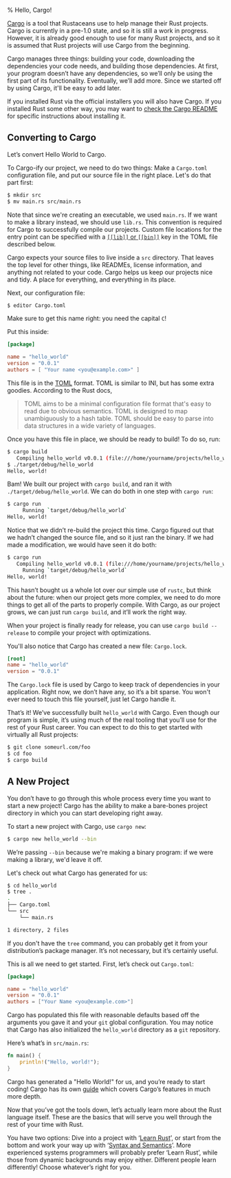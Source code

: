 % Hello, Cargo!

[Cargo][cratesio] is a tool that Rustaceans use to help manage their Rust
projects. Cargo is currently in a pre-1.0 state, and so it is still a work in
progress. However, it is already good enough to use for many Rust projects, and
so it is assumed that Rust projects will use Cargo from the beginning.

[cratesio]: http://doc.crates.io

Cargo manages three things: building your code, downloading the dependencies
your code needs, and building those dependencies. At first, your
program doesn’t have any dependencies, so we’ll only be using the first part of
its functionality. Eventually, we’ll add more. Since we started off by using
Cargo, it'll be easy to add later.

If you installed Rust via the official installers you will also have Cargo. If
you installed Rust some other way, you may want to [check the Cargo
README][cargoreadme] for specific instructions about installing it.

[cargoreadme]: https://github.com/rust-lang/cargo#installing-cargo-from-nightlies

## Converting to Cargo

Let’s convert Hello World to Cargo.

To Cargo-ify our project, we need to do two things: Make a `Cargo.toml`
configuration file, and put our source file in the right place. Let's
do that part first:

```bash
$ mkdir src
$ mv main.rs src/main.rs
```

Note that since we're creating an executable, we used `main.rs`. If we
want to make a library instead, we should use `lib.rs`. This convention is required
for Cargo to successfully compile our projects. 
Custom file locations for the entry point can be specified
with a [`[[lib]]` or `[[bin]]`][crates-custom] key in the TOML file described below.

[crates-custom]: http://doc.crates.io/manifest.html#configuring-a-target

Cargo expects your source files to live inside a `src` directory. That leaves
the top level for other things, like READMEs, license information, and anything
not related to your code. Cargo helps us keep our projects nice and tidy. A
place for everything, and everything in its place.

Next, our configuration file:

```bash
$ editor Cargo.toml
```

Make sure to get this name right: you need the capital `C`!

Put this inside:

```toml
[package]

name = "hello_world"
version = "0.0.1"
authors = [ "Your name <you@example.com>" ]
```

This file is in the [TOML][toml] format. TOML is similar to INI, but has some 
extra goodies. According to the Rust docs, 

> TOML aims to be a minimal configuration file format that's easy to read due
> to obvious semantics. TOML is designed to map unambiguously to a hash table.
> TOML should be easy to parse into data structures in a wide variety of
> languages.

[toml]: https://github.com/toml-lang/toml

Once you have this file in place, we should be ready to build! To do so, run:

```bash
$ cargo build
   Compiling hello_world v0.0.1 (file:///home/yourname/projects/hello_world)
$ ./target/debug/hello_world
Hello, world!
```

Bam! We built our project with `cargo build`, and ran it with
`./target/debug/hello_world`. We can do both in one step with `cargo run`:

```bash
$ cargo run
     Running `target/debug/hello_world`
Hello, world!
```

Notice that we didn’t re-build the project this time. Cargo figured out that
we hadn’t changed the source file, and so it just ran the binary. If we had
made a modification, we would have seen it do both:

```bash
$ cargo run
   Compiling hello_world v0.0.1 (file:///home/yourname/projects/hello_world)
     Running `target/debug/hello_world`
Hello, world!
```

This hasn’t bought us a whole lot over our simple use of `rustc`, but think
about the future: when our project gets more complex, we need to do more
things to get all of the parts to properly compile. With Cargo, as our project
grows, we can just run `cargo build`, and it’ll work the right way.

When your project is finally ready for release, you can use
`cargo build --release` to compile your project with optimizations.

You'll also notice that Cargo has created a new file: `Cargo.lock`.

```toml
[root]
name = "hello_world"
version = "0.0.1"
```

The `Cargo.lock` file is used by Cargo to keep track of dependencies in your application.
Right now, we don’t have any, so it’s a bit sparse. You won't ever need
to touch this file yourself, just let Cargo handle it.

That’s it! We’ve successfully built `hello_world` with Cargo. Even though our
program is simple, it’s using much of the real tooling that you’ll use for the
rest of your Rust career. You can expect to do this to get started with
virtually all Rust projects:

```bash
$ git clone someurl.com/foo
$ cd foo
$ cargo build
```

## A New Project

You don’t have to go through this whole process every time you want to start a
new project! Cargo has the ability to make a bare-bones project directory in
which you can start developing right away.

To start a new project with Cargo, use `cargo new`:

```bash
$ cargo new hello_world --bin
```

We’re passing `--bin` because we're making a binary program: if we were making
a library, we'd leave it off.

Let's check out what Cargo has generated for us:

```bash
$ cd hello_world
$ tree .
.
├── Cargo.toml
└── src
    └── main.rs

1 directory, 2 files
```

If you don't have the `tree` command, you can probably get it from your
distribution’s package manager. It’s not necessary, but it’s certainly useful.

This is all we need to get started. First, let’s check out `Cargo.toml`:

```toml
[package]

name = "hello_world"
version = "0.0.1"
authors = ["Your Name <you@example.com>"]
```

Cargo has populated this file with reasonable defaults based off the arguments
you gave it and your `git` global configuration. You may notice that Cargo has
also initialized the `hello_world` directory as a `git` repository.

Here’s what’s in `src/main.rs`:

```rust
fn main() {
    println!("Hello, world!");
}
```

Cargo has generated a "Hello World!" for us, and you’re ready to start coding! Cargo
has its own [guide][guide] which covers Cargo’s features in much more depth.

[guide]: http://doc.crates.io/guide.html

Now that you’ve got the tools down, let’s actually learn more about the Rust
language itself. These are the basics that will serve you well through the rest
of your time with Rust.

You have two options: Dive into a project with ‘[Learn Rust][learnrust]’, or
start from the bottom and work your way up with ‘[Syntax and
Semantics][syntax]’. More experienced systems programmers will probably prefer
‘Learn Rust’, while those from dynamic backgrounds may enjoy either. Different
people learn differently! Choose whatever’s right for you.

[learnrust]: learn-rust.html
[syntax]: syntax-and-semantics.html
